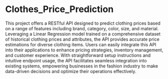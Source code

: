 # Clothes_Price_Prediction
This project offers a RESTful API designed to predict clothing prices based on a range of features including brand, category, color, size, and material. Leveraging a Linear Regression model trained on a comprehensive dataset of historical clothing prices and attributes, the API provides accurate price estimations for diverse clothing items. Users can easily integrate this API into their applications to enhance pricing strategies, inventory management, and customer experience. With straightforward setup instructions and intuitive endpoint usage, the API facilitates seamless integration into existing systems, empowering businesses in the fashion industry to make data-driven decisions and optimize their operations effectively.
